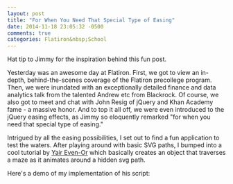 ```yaml
---
layout: post
title: "For When You Need That Special Type of Easing"
date: 2014-11-18 23:05:32 -0500
comments: true
categories: Flatiron&nbsp;School
---
```

Hat tip to Jimmy for the inspiration behind this fun post. 
<!--more-->
Yesterday was an awesome day at Flatiron. First, we got to view an in-depth, behind-the-scenes coverage of the Flatiron precollege program. Then, we were inundated with an exceptionally detailed finance and data analytics talk from the talented Andrew etc from Blackrock. Of course, we also got to meet and chat with John Resig of jQuery and Khan Academy fame - a massive honor. And to top it all off, we were even introduced to the jQuery easing effects, as Jimmy so eloquently remarked "for when you need that special type of easing."

Intrigued by all the easing possibilities, I set out to find a fun application to test the waters. After playing around with basic SVG paths, I bumped into a cool tutorial by <a href="http://dropthebit.com/">Yair Even-Or</a> which basically creates an object that traverses a maze as it animates around a hidden svg path.

Here's a demo of my implementation of his script:
<div id="maze-page"></div> 


<script> 
$(function(){
  $("#maze-page").load("maze.html"); 
});
</script>